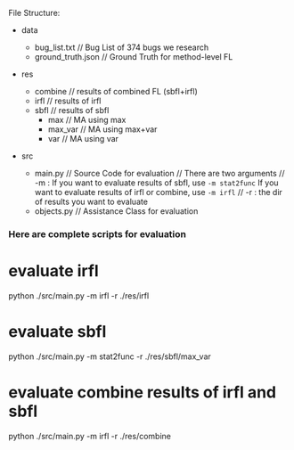 File Structure:
- data
    - bug_list.txt          // Bug List of 374 bugs we research
    - ground_truth.json     // Ground Truth for method-level FL
- res
    - combine               // results of combined FL (sbfl+irfl)
    - irfl                  // results of irfl
    - sbfl                  // results of sbfl
        - max               // MA using max
        - max_var           // MA using max+var
        - var               // MA using var

- src
    - main.py               // Source Code for evaluation
                            // There are two arguments
                            // -m : If you want to evaluate results of sbfl, use `-m stat2func`
                                    If you want to evaluate results of irfl or combine, use `-m irfl`
                            // -r : the dir of results you want to evaluate
    - objects.py            // Assistance Class for evaluation

### Here are complete scripts for evaluation

# evaluate irfl
python ./src/main.py -m irfl -r ./res/irfl
# evaluate sbfl
python ./src/main.py -m stat2func -r ./res/sbfl/max_var

# evaluate combine results of irfl and sbfl
python ./src/main.py -m irfl -r ./res/combine
